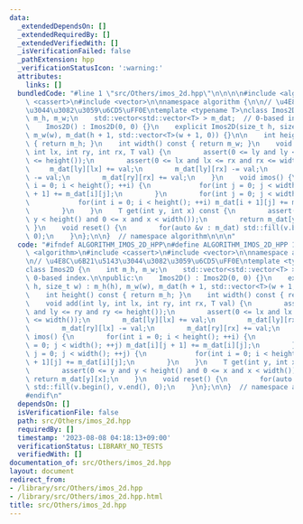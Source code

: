 ```yaml
---
data:
  _extendedDependsOn: []
  _extendedRequiredBy: []
  _extendedVerifiedWith: []
  _isVerificationFailed: false
  _pathExtension: hpp
  _verificationStatusIcon: ':warning:'
  attributes:
    links: []
  bundledCode: "#line 1 \"src/Others/imos_2d.hpp\"\n\n\n\n#include <algorithm>\n#include\
    \ <cassert>\n#include <vector>\n\nnamespace algorithm {\n\n// \u4E8C\u6B21\u5143\
    \u3044\u3082\u3059\u6CD5\uFF0E\ntemplate <typename T>\nclass Imos2D {\n    int\
    \ m_h, m_w;\n    std::vector<std::vector<T> > m_dat;  // 0-based index.\n\npublic:\n\
    \    Imos2D() : Imos2D(0, 0) {}\n    explicit Imos2D(size_t h, size_t w) : m_h(h),\
    \ m_w(w), m_dat(h + 1, std::vector<T>(w + 1, 0)) {}\n\n    int height() const\
    \ { return m_h; }\n    int width() const { return m_w; }\n    void add(int ly,\
    \ int lx, int ry, int rx, T val) {\n        assert(0 <= ly and ly <= ry and ry\
    \ <= height());\n        assert(0 <= lx and lx <= rx and rx <= width());\n   \
    \     m_dat[ly][lx] += val;\n        m_dat[ly][rx] -= val;\n        m_dat[ry][lx]\
    \ -= val;\n        m_dat[ry][rx] += val;\n    }\n    void imos() {\n        for(int\
    \ i = 0; i < height(); ++i) {\n            for(int j = 0; j < width(); ++j) m_dat[i][j\
    \ + 1] += m_dat[i][j];\n        }\n        for(int j = 0; j < width(); ++j) {\n\
    \            for(int i = 0; i < height(); ++i) m_dat[i + 1][j] += m_dat[i][j];\n\
    \        }\n    }\n    T get(int y, int x) const {\n        assert(0 <= y and\
    \ y < height() and 0 <= x and x < width());\n        return m_dat[y][x];\n   \
    \ }\n    void reset() {\n        for(auto &v : m_dat) std::fill(v.begin(), v.end(),\
    \ 0);\n    }\n};\n\n}  // namespace algorithm\n\n\n"
  code: "#ifndef ALGORITHM_IMOS_2D_HPP\n#define ALGORITHM_IMOS_2D_HPP 1\n\n#include\
    \ <algorithm>\n#include <cassert>\n#include <vector>\n\nnamespace algorithm {\n\
    \n// \u4E8C\u6B21\u5143\u3044\u3082\u3059\u6CD5\uFF0E\ntemplate <typename T>\n\
    class Imos2D {\n    int m_h, m_w;\n    std::vector<std::vector<T> > m_dat;  //\
    \ 0-based index.\n\npublic:\n    Imos2D() : Imos2D(0, 0) {}\n    explicit Imos2D(size_t\
    \ h, size_t w) : m_h(h), m_w(w), m_dat(h + 1, std::vector<T>(w + 1, 0)) {}\n\n\
    \    int height() const { return m_h; }\n    int width() const { return m_w; }\n\
    \    void add(int ly, int lx, int ry, int rx, T val) {\n        assert(0 <= ly\
    \ and ly <= ry and ry <= height());\n        assert(0 <= lx and lx <= rx and rx\
    \ <= width());\n        m_dat[ly][lx] += val;\n        m_dat[ly][rx] -= val;\n\
    \        m_dat[ry][lx] -= val;\n        m_dat[ry][rx] += val;\n    }\n    void\
    \ imos() {\n        for(int i = 0; i < height(); ++i) {\n            for(int j\
    \ = 0; j < width(); ++j) m_dat[i][j + 1] += m_dat[i][j];\n        }\n        for(int\
    \ j = 0; j < width(); ++j) {\n            for(int i = 0; i < height(); ++i) m_dat[i\
    \ + 1][j] += m_dat[i][j];\n        }\n    }\n    T get(int y, int x) const {\n\
    \        assert(0 <= y and y < height() and 0 <= x and x < width());\n       \
    \ return m_dat[y][x];\n    }\n    void reset() {\n        for(auto &v : m_dat)\
    \ std::fill(v.begin(), v.end(), 0);\n    }\n};\n\n}  // namespace algorithm\n\n\
    #endif\n"
  dependsOn: []
  isVerificationFile: false
  path: src/Others/imos_2d.hpp
  requiredBy: []
  timestamp: '2023-08-08 04:18:13+09:00'
  verificationStatus: LIBRARY_NO_TESTS
  verifiedWith: []
documentation_of: src/Others/imos_2d.hpp
layout: document
redirect_from:
- /library/src/Others/imos_2d.hpp
- /library/src/Others/imos_2d.hpp.html
title: src/Others/imos_2d.hpp
---
```

